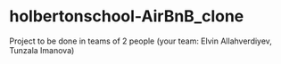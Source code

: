 # holbertonschool-AirBnB_clone
 Project to be done in teams of 2 people (your team: Elvin Allahverdiyev, Tunzala Imanova)
